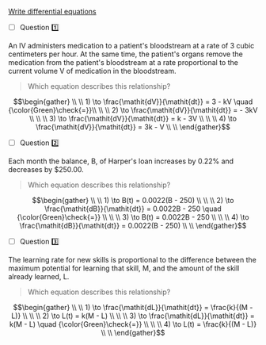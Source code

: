 [Write differential equations](https://www.khanacademy.org/math/differential-equations/first-order-differential-equations/differential-equations-intro/e/write-differential-equations)


- [ ] Question :one:

An IV administers medication to a patient's bloodstream at a rate of 3 cubic centimeters per hour.
At the same time, the patient's organs remove the medication from the patient's bloodstream at a rate proportional to the current volume V of medication in the bloodstream.

> Which equation describes this relationship?

```math
\begin{gather}
  \\
  \\ 1) \to \frac{\mathit{dV}}{\mathit{dt}} = 3 - kV \quad {\color{Green}\check{=}}\\
  \\
  \\ 2) \to \frac{\mathit{dV}}{\mathit{dt}} = - 3kV \\
  \\
  \\ 3) \to \frac{\mathit{dV}}{\mathit{dt}} = k - 3V \\
  \\
  \\ 4) \to \frac{\mathit{dV}}{\mathit{dt}} = 3k - V \\
  \\

\end{gather}
```

- [ ] Question :two:

Each month the balance, B, of Harper's loan increases by 0.22% and decreases by $250.00.

> Which equation describes this relationship?

```math
\begin{gather}
  \\
  \\ 1) \to B(t) = 0.0022(B - 250) \\
  \\
  \\ 2) \to \frac{\mathit{dB}}{\mathit{dt}} = 0.0022B - 250 \quad {\color{Green}\check{=}} \\
  \\
  \\ 3) \to B(t) = 0.0022B - 250 \\
  \\
  \\ 4) \to \frac{\mathit{dB}}{\mathit{dt}} = 0.0022(B - 250) \\
  \\

\end{gather}
```

- [ ] Question :three:

The learning rate for new skills is proportional to the difference between the maximum potential for learning that skill, M, and the amount of the skill already learned, L.

> Which equation describes this relationship?

```math
\begin{gather}
  \\
  \\ 1) \to \frac{\mathit{dL}}{\mathit{dt}} = \frac{k}{(M - L)} \\
  \\
  \\ 2) \to L(t) = k(M - L) \\
  \\
  \\ 3) \to \frac{\mathit{dL}}{\mathit{dt}} = k(M - L) \quad {\color{Green}\check{=}} \\
  \\
  \\ 4) \to L(t) = \frac{k}{(M - L)} \\
  \\

\end{gather}
```
